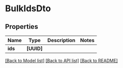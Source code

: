 # BulkIdsDto

## Properties
Name | Type | Description | Notes
------------ | ------------- | ------------- | -------------
**ids** | **[UUID]** |  | 

[[Back to Model list]](../README.md#documentation-for-models) [[Back to API list]](../README.md#documentation-for-api-endpoints) [[Back to README]](../README.md)


